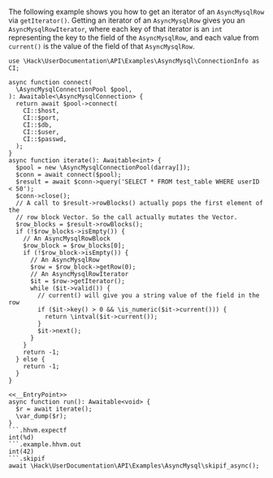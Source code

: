 The following example shows you how to get an iterator of an `AsyncMysqlRow` via `getIterator()`. Getting an iterator of an `AsyncMysqlRow` gives you an `AsyncMysqlRowIterator`, where each key of that iterator is an `int` representing the key to the field of the `AsyncMysqlRow`, and each value from `current()` is the value of the field of that `AsyncMysqlRow`.

```basic-usage.php
use \Hack\UserDocumentation\API\Examples\AsyncMysql\ConnectionInfo as CI;

async function connect(
  \AsyncMysqlConnectionPool $pool,
): Awaitable<\AsyncMysqlConnection> {
  return await $pool->connect(
    CI::$host,
    CI::$port,
    CI::$db,
    CI::$user,
    CI::$passwd,
  );
}
async function iterate(): Awaitable<int> {
  $pool = new \AsyncMysqlConnectionPool(darray[]);
  $conn = await connect($pool);
  $result = await $conn->query('SELECT * FROM test_table WHERE userID < 50');
  $conn->close();
  // A call to $result->rowBlocks() actually pops the first element of the
  // row block Vector. So the call actually mutates the Vector.
  $row_blocks = $result->rowBlocks();
  if (!$row_blocks->isEmpty()) {
    // An AsyncMysqlRowBlock
    $row_block = $row_blocks[0];
    if (!$row_block->isEmpty()) {
      // An AsyncMysqlRow
      $row = $row_block->getRow(0);
      // An AsyncMysqlRowIterator
      $it = $row->getIterator();
      while ($it->valid()) {
        // current() will give you a string value of the field in the row
        if ($it->key() > 0 && \is_numeric($it->current())) {
          return \intval($it->current());
        }
        $it->next();
      }
    }
    return -1;
  } else {
    return -1;
  }
}

<<__EntryPoint>>
async function run(): Awaitable<void> {
  $r = await iterate();
  \var_dump($r);
}
```.hhvm.expectf
int(%d)
```.example.hhvm.out
int(42)
```.skipif
await \Hack\UserDocumentation\API\Examples\AsyncMysql\skipif_async();
```
